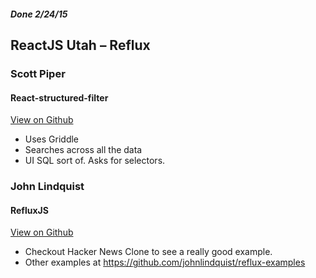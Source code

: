 ##### Done 2/24/15

## ReactJS Utah – Reflux

### Scott Piper

#### React-structured-filter

[View on Github](https://github.com/SummitRoute/react-structured-filter)

- Uses Griddle
- Searches across all the data
- UI SQL sort of.  Asks for selectors.

### John Lindquist

#### RefluxJS

[View on Github](https://github.com/spoike/refluxjs)

- Checkout Hacker News Clone to see a really good example.
- Other examples at https://github.com/johnlindquist/reflux-examples
